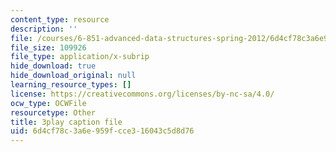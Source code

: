 ```yaml
---
content_type: resource
description: ''
file: /courses/6-851-advanced-data-structures-spring-2012/6d4cf78c3a6e959fcce316043c5d8d76_NMxLL3D5qd8.srt
file_size: 109926
file_type: application/x-subrip
hide_download: true
hide_download_original: null
learning_resource_types: []
license: https://creativecommons.org/licenses/by-nc-sa/4.0/
ocw_type: OCWFile
resourcetype: Other
title: 3play caption file
uid: 6d4cf78c-3a6e-959f-cce3-16043c5d8d76
---
```

